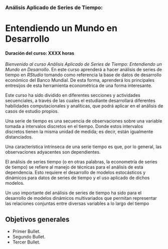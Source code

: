 ### Análisis Aplicado de Series de Tiempo: 
# Entendiendo un Mundo en Desarrollo
#### Duración del curso: XXXX horas
_Bienvenido al curso Análisis Aplicado de Series de Tiempo: Entendiendo un Mundo en Desarrollo_. En este curso aprenderá a hacer análisis de series de tiempo en _RStudio_ tomando como referencia la base de datos de desarrollo económico del Banco Mundial. De esta forma, aprenderá los principales entresijos de esta herramienta econométrica de una forma interesante.

Este curso ha sido dividido en diferentes secciones y actividades secuenciales, a través de las cuales el estudiante desarrollará diferentes habilidades computacionales y analíticas, que podrá aplicar en el análisis de casos de estudio propios.

Una serie de tiempo es una secuencia de observaciones sobre una variable tomada a intervalos discretos en el tiempo. Donde estos intervalos discretos tienen la misma unidad de medida; es decir, están igualmente distanciados.

Una característica intrínseca de una serie tiempo es que, por lo general, las observaciones adyacentes son dependientes. 

El análisis de series tiempo (o en otras palabras, la econometría de series de tiempo) se refiere al manejo de técnicas para el análisis de esta dependencia. Esto requiere el desarrollo de modelos estocásticos y dinámicos para datos de series de tiempo y el uso aplicado de dichos modelos.

Un uso importante del análisis de series de tiempo ha sido para el desarrollo de modelos dinámicos multivariados que permitan representar las relaciones conjuntas entre diversas variables a lo largo del tiempo

## Objetivos generales

* Primer Bullet.
* Segundo Bullet.
* Tercer Bullet.
